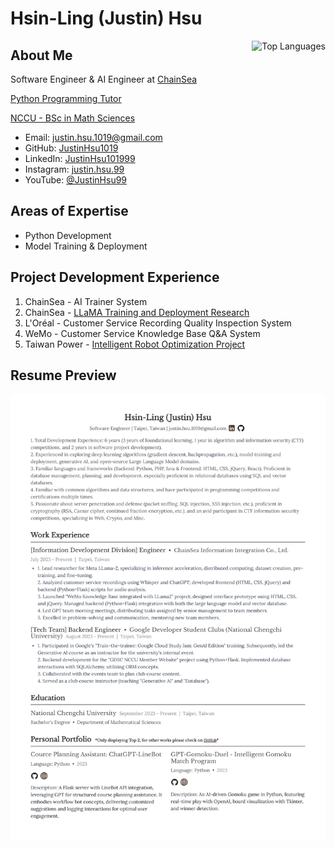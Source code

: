 # Hsin-Ling (Justin) Hsu

<a href="https://github.com/JustinHsu1019/JustinHsu1019/blob/main/Top_Lang.md">
  <img align="right" src="https://justinhsu-stats.vercel.app/api/top-langs/?username=JustinHsu1019&hide=html" alt="Top Languages" />
</a>

## About Me

Software Engineer & AI Engineer at [ChainSea](https://www.chainsea.com.tw)

[Python Programming Tutor](https://github.com/JustinHsu1019/Python-Programming-Tutorial)

[NCCU - BSc in Math Sciences](https://ms.nccu.edu.tw)

- Email: [justin.hsu.1019@gmail.com](mailto:justin.hsu.1019@gmail.com)
- GitHub: [JustinHsu1019](https://github.com/JustinHsu1019/)
- LinkedIn: [JustinHsu101999](https://www.linkedin.com/in/justinhsu101999/)
- Instagram: [justin.hsu.99](https://www.instagram.com/justin.hsu.99/)
- YouTube: [@JustinHsu99](https://www.youtube.com/@JustinHsu99)

## Areas of Expertise

- Python Development 
- Model Training & Deployment 

## Project Development Experience

1. ChainSea - AI Trainer System
2. ChainSea - [LLaMA Training and Deployment Research](https://github.com/JustinHsu1019/LLaMA-Deploy-Train)
3. L'Oréal - Customer Service Recording Quality Inspection System
4. WeMo - Customer Service Knowledge Base Q&A System
5. Taiwan Power - [Intelligent Robot Optimization Project](https://smartrobot.taipower.com.tw/Webhook/?eservice=TPCWEB)

## Resume Preview

<a href="https://github.com/JustinHsu1019/JustinHsu1019/raw/main/JustinHsu_Resume.pdf">
  <img src="https://github.com/JustinHsu1019/JustinHsu1019/raw/main/JustinHsu_Resume.png" alt="Justin Hsu Resume Preview" />
</a>
